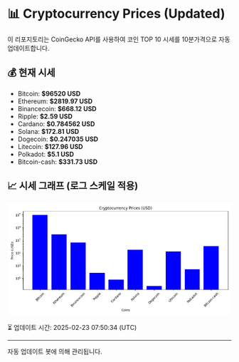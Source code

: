 
# 📊 Cryptocurrency Prices (Updated)

이 리포지토리는 CoinGecko API를 사용하여 코인 TOP 10 시세를 10분가격으로 자동 업데이트합니다.

## 💰 현재 시세
- Bitcoin: **$96520 USD**
- Ethereum: **$2819.97 USD**
- Binancecoin: **$668.12 USD**
- Ripple: **$2.59 USD**
- Cardano: **$0.784562 USD**
- Solana: **$172.81 USD**
- Dogecoin: **$0.247035 USD**
- Litecoin: **$127.96 USD**
- Polkadot: **$5.1 USD**
- Bitcoin-cash: **$331.73 USD**

## 📈 시세 그래프 (로그 스케일 적용)
![Crypto Prices](crypto_prices.png)

⏳ 업데이트 시간: 2025-02-23 07:50:34 (UTC)

---
자동 업데이트 봇에 의해 관리됩니다.
